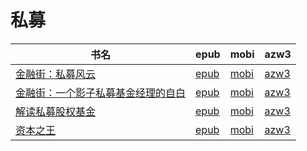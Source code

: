 # 私募

| 书名 | epub | mobi | azw3 |
| --- | --- | --- | --- |
| [金融街：私募风云](http://ct.dalanmei.com/f/31084289-571989756-4a47b8) | [epub](http://ct.dalanmei.com/f/31084289-571989756-4a47b8) | [mobi](http://ct.dalanmei.com/f/31084289-571561857-502bd2) | [azw3](http://ct.dalanmei.com/f/31084289-571910539-d0ae63) |
| [金融街：一个影子私募基金经理的自白](http://ct.dalanmei.com/f/31084289-571732310-340d1b) | [epub](http://ct.dalanmei.com/f/31084289-571732310-340d1b) | [mobi](http://ct.dalanmei.com/f/31084289-571621706-b594af) | [azw3](http://ct.dalanmei.com/f/31084289-571911310-3f3abc) |
| [解读私募股权基金](http://ct.dalanmei.com/f/31084289-571786981-e3a1c3) | [epub](http://ct.dalanmei.com/f/31084289-571786981-e3a1c3) | [mobi](http://ct.dalanmei.com/f/31084289-571453241-894cc6) | [azw3](http://ct.dalanmei.com/f/31084289-571886074-dbce94) |
| [资本之王](http://ct.dalanmei.com/f/31084289-571789172-ef8fb3) | [epub](http://ct.dalanmei.com/f/31084289-571789172-ef8fb3) | [mobi](http://ct.dalanmei.com/f/31084289-571456694-f99a4f) | [azw3](http://ct.dalanmei.com/f/31084289-571894203-939ac8) |
